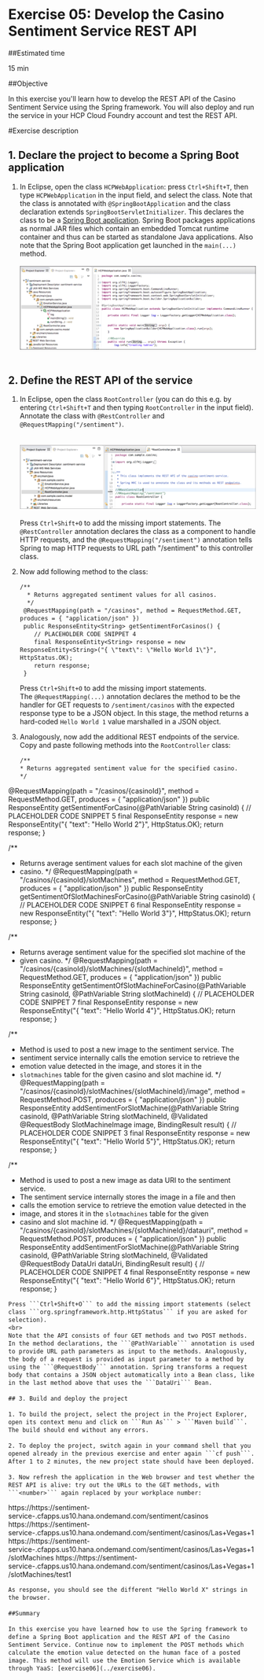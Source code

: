 # Exercise 05: Develop the Casino Sentiment Service REST API

##Estimated time

15 min

##Objective

In this exercise you'll learn how to develop the REST API of the Casino Sentiment Service using the Spring framework. You will also deploy and run the service in your HCP Cloud Foundry account and test the REST API.

#Exercise description

## 1. Declare the project to become a Spring Boot application

1. In Eclipse, open the class ```HCPWebApplication```: press ```Ctrl+Shift+T```, then type ```HCPWebApplication``` in the input field, and select the class. Note that the class is annotated with ```@SpringBootApplication``` and the class declaration extends ```SpringBootServletInitializer```. This declares the class to be a [Spring Boot application](http://projects.spring.io/spring-boot/). Spring Boot packages applications as normal JAR files which contain an embedded Tomcat runtime container and thus can be started as standalone Java applications. Also note that the Spring Boot application get launched in the ```main(...)``` method.
<br><br>
![Eclipse in Windows Start menu](../../img/img05_01.png?raw=true)
<br><br>

## 2. Define the REST API of the service

1. In Eclipse, open the class ```RootController``` (you can do this e.g. by entering ```Ctrl+Shift+T``` and then typing ```RootController``` in the input field). Annotate the class with ```@RestController``` and ```@RequestMapping("/sentiment")```.  
<br><br>
![Eclipse in Windows Start menu](../../img/img05_02.png?raw=true)
<br><br>
   Press ```Ctrl+Shift+O``` to add the missing import statements.
   The ```@RestController``` annotation declares the class as a component to handle HTTP requests, and the ```@RequestMapping("/sentiment")``` annotation tells Spring to map HTTP requests to URL path "/sentiment" to this controller class.

2. Now add following method to the class:
   ```
   /**
     * Returns aggregated sentiment values for all casinos.
     */
    @RequestMapping(path = "/casinos", method = RequestMethod.GET, produces = { "application/json" })
    public ResponseEntity<String> getSentimentForCasinos() {
       // PLACEHOLDER CODE SNIPPET 4
       final ResponseEntity<String> response = new ResponseEntity<String>("{ \"text\": \"Hello World 1\"}", HttpStatus.OK);
       return response;
    }
    ```
    Press ```Ctrl+Shift+O``` to add the missing import statements.
    <br>
    The ```@RequestMapping(...)``` annotation declares the method to be the handler for GET requests to ```/sentiment/casinos``` with the expected response type to be a JSON object. In this stage, the method returns a hard-coded ```Hello World 1``` value marshalled in a JSON object.

3. Analogously, now add the additional REST endpoints of the service. Copy and paste following methods into the ```RootController``` class:
   ```
   /**
   * Returns aggregated sentiment value for the specified casino.
   */
  @RequestMapping(path = "/casinos/{casinoId}", method = RequestMethod.GET, produces = { "application/json" })
  public ResponseEntity<String> getSentimentForCasino(@PathVariable String casinoId) {
    // PLACEHOLDER CODE SNIPPET 5
    final ResponseEntity<String> response = new ResponseEntity<String>("{ \"text\": \"Hello World 2\"}", HttpStatus.OK);
    return response;
  }

  /**
   * Returns average sentiment values for each slot machine of the given
   * casino.
   */
  @RequestMapping(path = "/casinos/{casinoId}/slotMachines", method = RequestMethod.GET, produces = {
      "application/json" })
  public ResponseEntity<String> getSentimentOfSlotMachinesForCasino(@PathVariable String casinoId) {
    // PLACEHOLDER CODE SNIPPET 6
    final ResponseEntity<String> response = new ResponseEntity<String>("{ \"text\": \"Hello World 3\"}", HttpStatus.OK);
    return response;
  }

  /**
   * Returns average sentiment value for the specified slot machine of the
   * given casino.
   */
  @RequestMapping(path = "/casinos/{casinoId}/slotMachines/{slotMachineId}", method = RequestMethod.GET, produces = {
      "application/json" })
  public ResponseEntity<String> getSentimentOfSlotMachineForCasino(@PathVariable String casinoId,
      @PathVariable String slotMachineId) {
    // PLACEHOLDER CODE SNIPPET 7
    final ResponseEntity<String> response = new ResponseEntity<String>("{ \"text\": \"Hello World 4\"}", HttpStatus.OK);
    return response;
  }

  /**
   * Method is used to post a new image to the sentiment service. The
   * sentiment service internally calls the emotion service to retrieve the
   * emotion value detected in the image, and stores it in the
   * <code>slotmachines</code> table for the given casino and slot machine id.
   */
  @RequestMapping(path = "/casinos/{casinoId}/slotMachines/{slotMachineId}/image", method = RequestMethod.POST, produces = {
      "application/json" })
  public ResponseEntity<String> addSentimentForSlotMachine(@PathVariable String casinoId,
      @PathVariable String slotMachineId, @Validated @RequestBody SlotMachineImage image, BindingResult result) {
    // PLACEHOLDER CODE SNIPPET 3
    final ResponseEntity<String> response = new ResponseEntity<String>("{ \"text\": \"Hello World 5\"}", HttpStatus.OK);
    return response;
  }

  /**
   * Method is used to post a new image as data URI to the sentiment service.
   * The sentiment service internally stores the image in a file and then
   * calls the emotion service to retrieve the emotion value detected in the
   * image, and stores it in the <code>slotmachines</code> table for the given
   * casino and slot machine id.
   */
  @RequestMapping(path = "/casinos/{casinoId}/slotMachines/{slotMachineId}/datauri", method = RequestMethod.POST, produces = {
      "application/json" })
  public ResponseEntity<String> addSentimentForSlotMachine(@PathVariable String casinoId,
      @PathVariable String slotMachineId, @Validated @RequestBody DataUri dataUri, BindingResult result) {
    // PLACEHOLDER CODE SNIPPET 4
    final ResponseEntity<String> response = new ResponseEntity<String>("{ \"text\": \"Hello World 6\"}", HttpStatus.OK);
    return response;
  }
   ```
   Press ```Ctrl+Shift+O``` to add the missing import statements (select class ```org.springframework.http.HttpStatus``` if you are asked for selection).
   <br>
   Note that the API consists of four GET methods and two POST methods. In the method declarations, the ```@PathVariable``` annotation is used to provide URL path parameters as input to the methods. Analogously, the body of a request is provided as input parameter to a method by using the ```@RequestBody``` annotation. Spring transforms a request body that contains a JSON object automatically into a Bean class, like in the last method above that uses the ```DataUri``` Bean.

## 3. Build and deploy the project

1. To build the project, select the project in the Project Explorer, open its context menu and click on ```Run As``` > ```Maven build```. The build should end without any errors.

2. To deploy the project, switch again in your command shell that you opened already in the previous exercise and enter again ```cf push```. After 1 to 2 minutes, the new project state should have been deployed.

3. Now refresh the application in the Web browser and test whether the REST API is alive: try out the URLs to the GET methods, with ```<number>``` again replaced by your workplace number:
   ```
   https://https://sentiment-service-<number>.cfapps.us10.hana.ondemand.com/sentiment/casinos
   https://https://sentiment-service-<number>.cfapps.us10.hana.ondemand.com/sentiment/casinos/Las+Vegas+1
   https://https://sentiment-service-<number>.cfapps.us10.hana.ondemand.com/sentiment/casinos/Las+Vegas+1/slotMachines
   https://https://sentiment-service-<number>.cfapps.us10.hana.ondemand.com/sentiment/casinos/Las+Vegas+1/slotMachines/test1
   ```
   As response, you should see the different "Hello World X" strings in the browser.

##Summary

In this exercise you have learned how to use the Spring framework to define a Spring Boot application and the REST API of the Casino Sentiment Service. Continue now to implement the POST methods which calculate the emotion value detected on the human face of a posted image. This method will use the Emotion Service which is available through YaaS: [exercise06](../exercise06).
